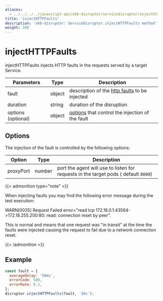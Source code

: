 ```yaml
---
aliases:
  - ../../../../javascript-api/xk6-disruptor/servicedisruptor/injecthttpfaults # docs/k6/<K6_VERSION>/javascript-api/xk6-disruptor/servicedisruptor/injecthttpfaults
title: 'injectHTTPFaults'
description: 'xk6-disruptor: ServiceDisruptor.injectHTTPFaults method'
weight: 300
---
```


# injectHTTPFaults

injectHTTPFaults injects HTTP faults in the requests served by a target Service.

| Parameters         | Type   | Description                                                                                                                        |
| ------------------ | ------ | ---------------------------------------------------------------------------------------------------------------------------------- |
| fault              | object | description of the [http faults](https://grafana.com/docs/k6/<K6_VERSION>/testing-guides/injecting-faults-with-xk6-disruptor/xk6-disruptor/faults/http) to be injected |
| duration           | string | duration of the disruption                                                                                                         |
| options (optional) | object | [options](#options) that control the injection of the fault                                                                        |

## Options

The injection of the fault is controlled by the following options:

| Option    | Type   | Description                                                                         |
| --------- | ------ | ----------------------------------------------------------------------------------- |
| proxyPort | number | port the agent will use to listen for requests in the target pods ( default `8000`) |

{{< admonition type="note" >}}

When injecting faults you may find the following error message during the test execution:

WARN\[0035\] Request Failed error="read tcp 172.18.0.1:43564->172.18.255.200:80: read: connection reset by peer".

This is normal and means that one request was "in transit" at the time the faults were injected causing the request to fail due to a network connection reset.

{{< /admonition >}}

## Example

<!-- eslint-skip -->

```javascript
const fault = {
  averageDelay: '50ms',
  errorCode: 500,
  errorRate: 0.1,
};
disruptor.injectHTTPFaults(fault, '30s');
```
